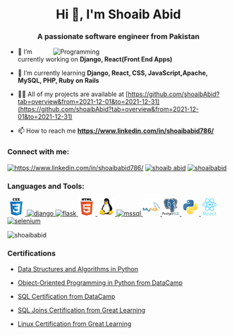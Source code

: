 
<h1 align="center">Hi 👋, I'm Shoaib Abid</h1>
<h3 align="center">A passionate software engineer from Pakistan</h3>
<img align="right" alt="Programming" width="400" src="https://i.pinimg.com/originals/81/17/8b/81178b47a8598f0c81c4799f2cdd4057.gif">

- 🔭 I’m currently working on **Django, React(Front End Apps)**

- 🌱 I’m currently learning **Django, React, CSS, JavaScript,Apache, MySQL, PHP, Ruby on Rails**

- 👨‍💻 All of my projects are available at [https://github.com/shoaibAbid?tab=overview&from=2021-12-01&to=2021-12-31](https://github.com/shoaibAbid?tab=overview&from=2021-12-01&to=2021-12-31)

- 📫 How to reach me **https://www.linkedin.com/in/shoaibabid786/**

<h3 align="left">Connect with me:</h3>
<p align="left">
<a href="https://linkedin.com/in/https://www.linkedin.com/in/shoaibabid786/" target="blank"><img align="center" src="https://raw.githubusercontent.com/rahuldkjain/github-profile-readme-generator/master/src/images/icons/Social/linked-in-alt.svg" alt="https://www.linkedin.com/in/shoaibabid786/" height="30" width="40" /></a>
<a href="https://fb.com/shoaib abid" target="blank"><img align="center" src="https://raw.githubusercontent.com/rahuldkjain/github-profile-readme-generator/master/src/images/icons/Social/facebook.svg" alt="shoaib abid" height="30" width="40" /></a>
<a href="https://www.leetcode.com/shoaibabid" target="blank"><img align="center" src="https://raw.githubusercontent.com/rahuldkjain/github-profile-readme-generator/master/src/images/icons/Social/leet-code.svg" alt="shoaibabid" height="30" width="40" /></a>
</p>

<h3 align="left">Languages and Tools:</h3>
<p align="left"> <a href="https://www.w3schools.com/css/" target="_blank" rel="noreferrer"> <img src="https://raw.githubusercontent.com/devicons/devicon/master/icons/css3/css3-original-wordmark.svg" alt="css3" width="40" height="40"/> </a> <a href="https://www.djangoproject.com/" target="_blank" rel="noreferrer"> <img src="https://cdn.worldvectorlogo.com/logos/django.svg" alt="django" width="40" height="40"/> </a> <a href="https://flask.palletsprojects.com/" target="_blank" rel="noreferrer"> <img src="https://www.vectorlogo.zone/logos/pocoo_flask/pocoo_flask-icon.svg" alt="flask" width="40" height="40"/> </a> <a href="https://www.w3.org/html/" target="_blank" rel="noreferrer"> <img src="https://raw.githubusercontent.com/devicons/devicon/master/icons/html5/html5-original-wordmark.svg" alt="html5" width="40" height="40"/> </a> <a href="https://www.linux.org/" target="_blank" rel="noreferrer"> <img src="https://raw.githubusercontent.com/devicons/devicon/master/icons/linux/linux-original.svg" alt="linux" width="40" height="40"/> </a> <a href="https://www.microsoft.com/en-us/sql-server" target="_blank" rel="noreferrer"> <img src="https://www.svgrepo.com/show/303229/microsoft-sql-server-logo.svg" alt="mssql" width="40" height="40"/> </a> <a href="https://www.mysql.com/" target="_blank" rel="noreferrer"> <img src="https://raw.githubusercontent.com/devicons/devicon/master/icons/mysql/mysql-original-wordmark.svg" alt="mysql" width="40" height="40"/> </a> <a href="https://www.postgresql.org" target="_blank" rel="noreferrer"> <img src="https://raw.githubusercontent.com/devicons/devicon/master/icons/postgresql/postgresql-original-wordmark.svg" alt="postgresql" width="40" height="40"/> </a> <a href="https://www.python.org" target="_blank" rel="noreferrer"> <img src="https://raw.githubusercontent.com/devicons/devicon/master/icons/python/python-original.svg" alt="python" width="40" height="40"/> </a> <a href="https://reactjs.org/" target="_blank" rel="noreferrer"> <img src="https://raw.githubusercontent.com/devicons/devicon/master/icons/react/react-original-wordmark.svg" alt="react" width="40" height="40"/> </a> <a href="https://www.selenium.dev" target="_blank" rel="noreferrer"> <img src="https://raw.githubusercontent.com/detain/svg-logos/780f25886640cef088af994181646db2f6b1a3f8/svg/selenium-logo.svg" alt="selenium" width="40" height="40"/> </a> </p>

<p><img align="center" src="https://github-readme-stats.vercel.app/api/top-langs?username=shoaibabid&show_icons=true&locale=en&layout=compact" alt="shoaibabid" /></p>
<!-- Certifications Section -->
<h3 align="left">Certifications</h3>
<p align="left">
  
   - [Data Structures and Algorithms in Python](https://www.datacamp.com/completed/statement-of-accomplishment/course/9858f2b6cd0d0fe4f9a0cad0044535c912aba74c)

   - [Object-Oriented Programming in Python from DataCamp](https://www.datacamp.com/completed/statement-of-accomplishment/course/5966efbf7a12102e3af46b47e3a7266a8ae2ece7)

   - [SQL Certification from DataCamp](https://www.datacamp.com/completed/statement-of-accomplishment/course/51dabe6d0af082ec6aa613e3f0316201394a25a0)
   - [SQL Joins Certification from Great Learning](https://olympus.mygreatlearning.com/courses/53842/certificate)
   - [Linux Certification from Great Learning ](https://olympus.mygreatlearning.com/courses/52823/certificate)
</p>

